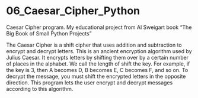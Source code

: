 # 06_Caesar_Cipher_Python
Caesar Cipher program.  My educational project from Al Sweigart book “The Big Book of Small Python Projects”  

The Caesar Cipher is a shift cipher that uses addition and subtraction to encrypt and decrypt letters. This is an ancient encryption algorithm used by Julius Caesar. It encrypts letters by shifting them over by a
certain number of places in the alphabet. We call the length of shift the key. For example, if the key is 3, then A becomes D, B becomes E, C becomes F, and so on. To decrypt the message, you must shift
the encrypted letters in the opposite direction. This program lets the user encrypt and decrypt messages
according to this algorithm.

